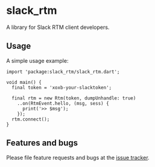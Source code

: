 # slack_rtm

A library for Slack RTM client developers.

## Usage

A simple usage example:

    import 'package:slack_rtm/slack_rtm.dart';

    void main() {
      final token = 'xoxb-your-slacktoken';

      final rtm = new Rtm(token, dumpUnhandle: true)
        ..on(RtmEvent.hello, (msg, sess) {
          print('>> $msg');
        });
      rtm.connect();
    }

## Features and bugs

Please file feature requests and bugs at the [issue tracker][tracker].

[tracker]: https://github.com/kkazuo/dart-slack-rtm/issues
